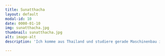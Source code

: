 ```yaml
---
title: Sunatthacha
layout: default
modal-id: 10
date: 0000-01-10
img: sunatthacha.jpg
thumbnail: sunatthacha.jpg
alt: image-alt
description: 'Ich komme aus Thailand und studiere gerade Maschinenbau im Master an der TUM. Seit dem Wintersemester 2017 bin ich bei Enactus dabei und engagiere mich im Projekt Townbee. Dabei motiviert mich die Möglichkeit in meiner Freizeit anderen Menschen zu helfen und gleichzeitig die Umwelt zu schützen.'

---
```

